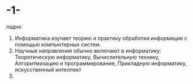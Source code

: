 # -1-
ладно
1. Информатика изучает теорию и практику обработки информации с помощью компьютерных систем.
2. Научные направления обычно включают в информатику: Теоретическую информатику, Вычислительную технику, Алгоритмизацию и программирование, Прикладную информатику, искусственный интеллект
3. 
